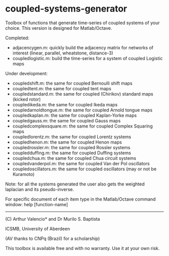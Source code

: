 # coupled-systems-generator
Toolbox of functions that generate time-series of coupled systems of your choice.
This version is designed for Matlab/Octave.

Completed:
* adjacencygen.m: quickly build the adjacency matrix for networks of interest (linear, parallel, wheatstone, distance-3)
* coupledlogistic.m:  build the time-series for a system of coupled Logistic maps

Under development:
* coupledshift.m: the same for coupled Bernoulli shift maps
* coupledtent.m: the same for coupled tent maps
* coupledstandard.m: the same for coupled (Chirikov) standard maps (kicked rotor)
* coupledikeda.m: the same for coupled Ikeda maps
* coupledarnoldtongue.m: the same for coupled Arnold tongue maps
* coupledkaplan.m: the same for coupled Kaplan-Yorke maps
* coupledgauss.m: the same for coupled Gauss maps
* coupledcomplexsquare.m: the same for coupled Complex Squaring maps
* coupledlorentz.m: the same for coupled Lorentz systems
* coupledhenon.m: the same for coupled Henon maps
* coupledrossler.m: the same for coupled Rossler systems
* coupledduffing.m: the same for coupled Duffing systems
* coupledchua.m: the same for coupled Chua circuit systems
* coupledvanderpol.m: the same for coupled Van der Pol oscillators
* coupledoscillators.m: the same for coupled oscillators (may or not be Kuramoto)

Note: for all the systems generated the user also gets the weighted laplacian and its pseudo-inverse.

For specific document of each item type in the Matlab/Octave command window: help [function-name]

--------------------------------
(C) Arthur Valencio* and Dr Murilo S. Baptista

ICSMB, University of Aberdeen    

(AV thanks to CNPq (Brazil) for a scholarship)

This toolbox is available free and with no warranty. Use it at your own risk.
